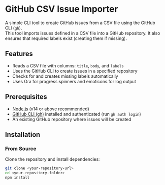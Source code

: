 # GitHub CSV Issue Importer

A simple CLI tool to create GitHub issues from a CSV file using the GitHub CLI (`gh`).  
This tool imports issues defined in a CSV file into a GitHub repository. It also ensures that required labels exist (creating them if missing).

## Features

- Reads a CSV file with columns: `title`, `body`, and `labels`
- Uses the GitHub CLI to create issues in a specified repository
- Checks for and creates missing labels automatically
- Uses Ora for progress spinners and emoticons for log output

## Prerequisites

- [Node.js](https://nodejs.org/) (v14 or above recommended)
- [GitHub CLI (gh)](https://cli.github.com/) installed and authenticated (run `gh auth login`)
- An existing GitHub repository where issues will be created

## Installation

### From Source

Clone the repository and install dependencies:

```bash
git clone <your-repository-url>
cd <your-repository-folder>
npm install
```
